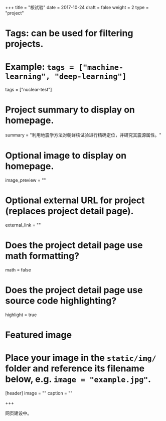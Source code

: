+++
title = "核试验"
date = 2017-10-24
draft = false
weight = 2
type = "project"

# Tags: can be used for filtering projects.
# Example: `tags = ["machine-learning", "deep-learning"]`
tags = ["nuclear-test"]

# Project summary to display on homepage.
summary = "利用地震学方法对朝鲜核试验进行精确定位，并研究其震源属性。"

# Optional image to display on homepage.
image_preview = ""

# Optional external URL for project (replaces project detail page).
external_link = ""

# Does the project detail page use math formatting?
math = false

# Does the project detail page use source code highlighting?
highlight = true

# Featured image
# Place your image in the `static/img/` folder and reference its filename below, e.g. `image = "example.jpg"`.
[header]
image = ""
caption = ""

+++

网页建设中。
